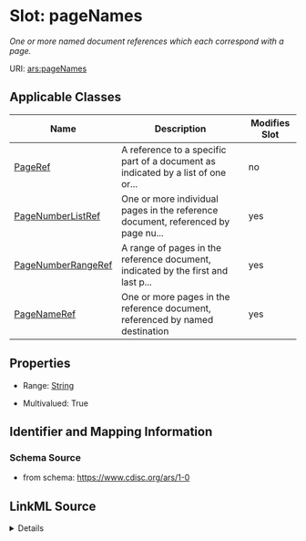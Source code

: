 # Slot: pageNames


_One or more named document references which each correspond with a page._



URI: [ars:pageNames](https://www.cdisc.org/ars/1-0/pageNames)



<!-- no inheritance hierarchy -->




## Applicable Classes

| Name | Description | Modifies Slot |
| --- | --- | --- |
[PageRef](PageRef.md) | A reference to a specific part of a document as indicated by a list of one or... |  no  |
[PageNumberListRef](PageNumberListRef.md) | One or more individual pages in the reference document, referenced by page nu... |  yes  |
[PageNumberRangeRef](PageNumberRangeRef.md) | A range of pages in the reference document, indicated by the first and last p... |  yes  |
[PageNameRef](PageNameRef.md) | One or more pages in the reference document, referenced by named destination |  yes  |







## Properties

* Range: [String](String.md)

* Multivalued: True





## Identifier and Mapping Information







### Schema Source


* from schema: https://www.cdisc.org/ars/1-0




## LinkML Source

<details>
```yaml
name: pageNames
description: One or more named document references which each correspond with a page.
from_schema: https://www.cdisc.org/ars/1-0
rank: 1000
multivalued: true
alias: pageNames
domain_of:
- PageRef
range: string

```
</details>